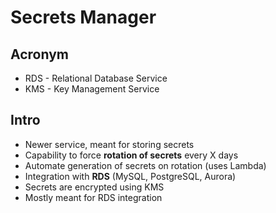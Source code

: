 # Secrets Manager

## Acronym
* RDS - Relational Database Service
* KMS - Key Management Service

## Intro
* Newer service, meant for storing secrets
* Capability to force **rotation of secrets** every X days
* Automate generation of secrets on rotation (uses Lambda)
* Integration with **RDS** (MySQL, PostgreSQL, Aurora)
* Secrets are encrypted using KMS
* Mostly meant for RDS integration
